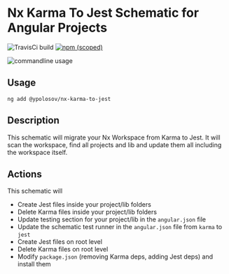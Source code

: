 # Nx Karma To Jest Schematic for Angular Projects

![TravisCi build](https://travis-ci.org/ypolosov/nx-karma-to-jest.svg?branch=master 'Travis CI Build')
[![npm (scoped)](https://img.shields.io/npm/v/@ypolosov/nx-karma-to-jest.svg)](https://www.npmjs.com/package/@ypolosov/nx-karma-to-jest)

![commandline usage](.github/ng-cmd.png 'Commandline usage')

## Usage

```
ng add @ypolosov/nx-karma-to-jest
```

## Description

This schematic will migrate your Nx Workspace from Karma to Jest. It will scan the workspace, find all projects and lib and update them all including the workspace itself.

## Actions

This schematic will

- Create Jest files inside your project/lib folders
- Delete Karma files inside your project/lib folders
- Update testing section for your project/lib in the `angular.json` file
- Update the schematic test runner in the `angular.json` file from `karma` to `jest`
- Create Jest files on root level
- Delete Karma files on root level
- Modify `package.json` (removing Karma deps, adding Jest deps) and install them
